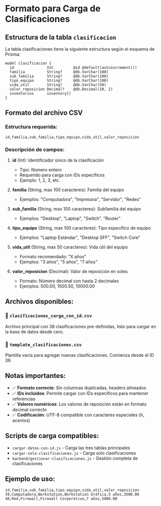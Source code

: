 # Formato para Carga de Clasificaciones

## Estructura de la tabla `clasificacion`

La tabla clasificaciones tiene la siguiente estructura según el esquema de Prisma:

```prisma
model clasificacion {
  id               Int         @id @default(autoincrement())
  familia          String?     @db.VarChar(100)
  sub_familia      String?     @db.VarChar(100)
  tipo_equipo      String?     @db.VarChar(100)
  vida_util        String?     @db.VarChar(50)
  valor_reposicion Decimal?    @db.Decimal(10, 2)
  inventarios      inventory[]
}
```

## Formato del archivo CSV

### Estructura requerida:
```csv
id,familia,sub_familia,tipo_equipo,vida_util,valor_reposicion
```

### Descripción de campos:

1. **id** (Int): Identificador único de la clasificación
   - Tipo: Número entero
   - Requerido para carga con IDs específicos
   - Ejemplo: 1, 2, 3, etc.

2. **familia** (String, max 100 caracteres): Familia del equipo
   - Ejemplos: "Computadora", "Impresora", "Servidor", "Redes"

3. **sub_familia** (String, max 100 caracteres): Subfamilia del equipo
   - Ejemplos: "Desktop", "Laptop", "Switch", "Router"

4. **tipo_equipo** (String, max 100 caracteres): Tipo específico de equipo
   - Ejemplos: "Laptop Estándar", "Desktop SFF", "Switch Core"

5. **vida_util** (String, max 50 caracteres): Vida útil del equipo
   - Formato recomendado: "X años"
   - Ejemplos: "3 años", "5 años", "7 años"

6. **valor_reposicion** (Decimal): Valor de reposición en soles
   - Formato: Número decimal con hasta 2 decimales
   - Ejemplos: 500.00, 1500.50, 10000.00

## Archivos disponibles:

### 📁 `clasificaciones_carga_con_id.csv`
Archivo principal con 38 clasificaciones pre-definidas, listo para cargar en la base de datos desde cero.

### 📁 `template_clasificaciones.csv`
Plantilla vacía para agregar nuevas clasificaciones. Comienza desde el ID 39.

## Notas importantes:

- ✅ **Formato correcto**: Sin columnas duplicadas, headers alineados
- ✅ **IDs incluidos**: Permite cargar con IDs específicos para mantener referencias
- ✅ **Valores numéricos**: Los valores de reposición están en formato decimal correcto
- ✅ **Codificación**: UTF-8 compatible con caracteres especiales (ñ, acentos)

## Scripts de carga compatibles:

- `cargar-datos-con-id.js` - Carga las tres tablas principales
- `cargar-solo-clasificaciones.js` - Carga solo clasificaciones
- `backend/gestionar-clasificaciones.js` - Gestión completa de clasificaciones

## Ejemplo de uso:

```csv
id,familia,sub_familia,tipo_equipo,vida_util,valor_reposicion
39,Computadora,Workstation,Workstation Gráfica,5 años,3500.00
40,Red,Firewall,Firewall Corporativo,7 años,5000.00
``` 